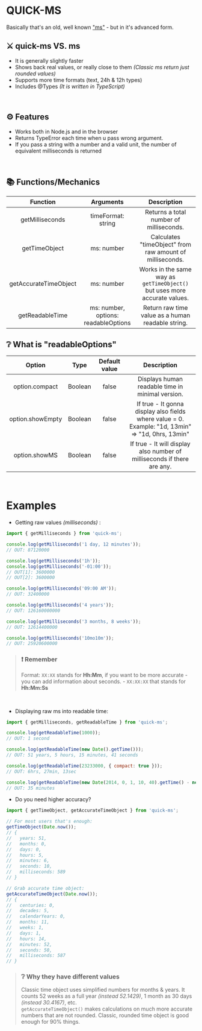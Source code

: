 # QUICK-MS
Basically that's an old, well known ["ms"](https://www.npmjs.com/package/ms) - but in it's advanced form.
## ⚔️ **quick-ms** VS. **ms**
- It is generally slightly faster
- Shows back real values, or really close to them *(Classic ms return just rounded values)*
- Supports more time formats (text, 24h & 12h types)
- Includes @Types *(It is written in TypeScript)*

<br />

## ⚙️ Features
- Works both in Node.js and in the browser
- Returns TypeError each time when u pass wrong argument.
- If you pass a string with a number and a valid unit, the number of equivalent milliseconds is returned

<br />

## 📚 Functions/Mechanics
|      **Function**     |             **Arguments**            |                              **Description**                              |
|:---------------------:|:------------------------------------:|:-------------------------------------------------------------------------:|
| getMilliseconds       | timeFormat: string                   | Returns a total number of milliseconds.                                   |
| getTimeObject         | ms: number                           | Calculates "timeObject" from raw amount of milliseconds.                  |
| getAccurateTimeObject | ms: number                           | Works in the same way as `getTimeObject()` but uses more accurate values. |
| getReadableTime       | ms: number, options: readableOptions | Return raw time value as a human readable string.                         |

## ❔ What is "readableOptions"
|    **Option**    | **Type** | **Default value** |                                             **Description**                                            |
|:----------------:|:--------:|:-----------------:|:------------------------------------------------------------------------------------------------------:|
|  option.compact  |  Boolean |       false       |                            Displays human readable time in minimal version.                            |
| option.showEmpty |  Boolean |       false       | If true - It gonna display also fields where value = 0.<br />Example: "1d, 13min" => "1d, 0hrs, 13min" |
|   option.showMS  |  Boolean |       false       |                 If true - It will display also number of milliseconds if there are any.                |

<br />

# Examples
- Getting raw values *(milliseconds)* :
```js
import { getMilliseconds } from 'quick-ms';

console.log(getMilliseconds('1 day, 12 minutes'));
// OUT: 87120000

console.log(getMilliseconds('1h'));
console.log(getMilliseconds('-01:00'));
// OUT[1]: 3600000
// OUT[2]: 3600000

console.log(getMilliseconds('09:00 AM'));
// OUT: 32400000

console.log(getMilliseconds('4 years'));
// OUT: 126160000000

console.log(getMilliseconds('3 months, 8 weeks'));
// OUT: 12614400000

console.log(getMilliseconds('10mo10m'));
// OUT: 25920600000
```

> ### ❗️ **Remember**
> Format: `XX:XX` stands for **Hh:Mm**, if you want to be more accurate - you can add information about seconds. - `XX:XX:XX` that stands for **Hh:Mm:Ss**

<br />

- Displaying raw ms into readable time:
```js
import { getMilliseconds, getReadableTime } from 'quick-ms';

console.log(getReadableTime(1000));
// OUT: 1 second

console.log(getReadableTime(new Date().getTime()));
// OUT: 51 years, 5 hours, 15 minutes, 41 seconds

console.log(getReadableTime(23233000, { compact: true }));
// OUT: 6hrs, 27min, 13sec

console.log(getReadableTime(new Date(2014, 0, 1, 10, 40).getTime() - new Date(2014, 0, 1, 10, 5).getTime()));
// OUT: 35 minutes
```
- Do you need higher accuracy?
```js
import { getTimeObject, getAccurateTimeObject } from 'quick-ms';

// For most users that's enough:
getTimeObject(Date.now());
// {
//   years: 51,
//   months: 0,
//   days: 0,
//   hours: 5,
//   minutes: 6,
//   seconds: 10,
//   milliseconds: 589
// }

// Grab accurate time object:
getAccurateTimeObject(Date.now());
// {
//   centuries: 0,
//   decades: 5,
//   calendarYears: 0,
//   months: 11,
//   weeks: 1,
//   days: 1,
//   hours: 14,
//   minutes: 52,
//   seconds: 50,
//   milliseconds: 587
// }
```
> ### ❔ **Why they have different values**
> Classic time object uses simplified numbers for months & years. It counts 52 weeks as a full year *(instead 52.1429)*, 1 month as 30 days *(instead 30.4167)*, etc. <br />
`getAccurateTimeObject()` makes calculations on much more accurate numbers that are not rounded. Classic, rounded time object is good enough for 90% things.